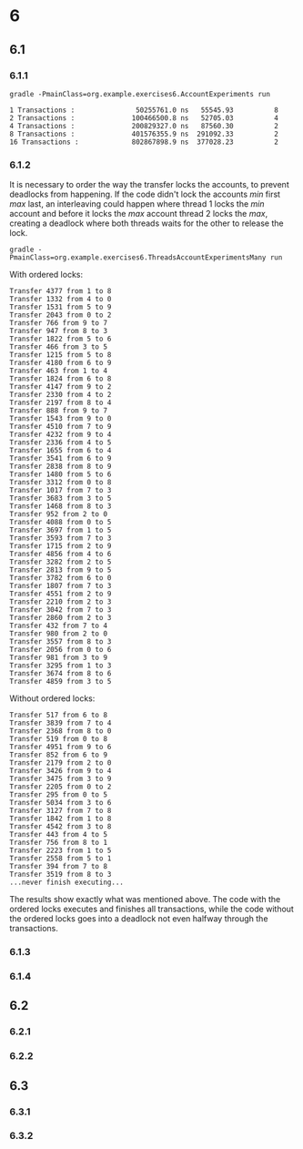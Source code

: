 # 6

## 6.1

### 6.1.1
`
gradle -PmainClass=org.example.exercises6.AccountExperiments run
`

```
1 Transactions :               50255761.0 ns   55545.93          8
2 Transactions :              100466500.8 ns   52705.03          4
4 Transactions :              200829327.0 ns   87560.30          2
8 Transactions :              401576355.9 ns  291092.33          2
16 Transactions :             802867898.9 ns  377028.23          2
```

### 6.1.2

It is necessary to order the way the transfer locks the accounts, to prevent deadlocks from happening. If the code didn't lock the accounts *min* first *max* last, an interleaving could happen where thread 1 locks the *min* account and before it locks the *max* account thread 2 locks the *max*, creating a deadlock where both threads waits for the other to release the lock.

`gradle -PmainClass=org.example.exercises6.ThreadsAccountExperimentsMany run`

With ordered locks:
```
Transfer 4377 from 1 to 8
Transfer 1332 from 4 to 0
Transfer 1531 from 5 to 9
Transfer 2043 from 0 to 2
Transfer 766 from 9 to 7
Transfer 947 from 8 to 3
Transfer 1822 from 5 to 6
Transfer 466 from 3 to 5
Transfer 1215 from 5 to 8
Transfer 4180 from 6 to 9
Transfer 463 from 1 to 4
Transfer 1824 from 6 to 8
Transfer 4147 from 9 to 2
Transfer 2330 from 4 to 2
Transfer 2197 from 8 to 4
Transfer 888 from 9 to 7
Transfer 1543 from 9 to 0
Transfer 4510 from 7 to 9
Transfer 4232 from 9 to 4
Transfer 2336 from 4 to 5
Transfer 1655 from 6 to 4
Transfer 3541 from 6 to 9
Transfer 2838 from 8 to 9
Transfer 1480 from 5 to 6
Transfer 3312 from 0 to 8
Transfer 1017 from 7 to 3
Transfer 3683 from 3 to 5
Transfer 1468 from 8 to 3
Transfer 952 from 2 to 0
Transfer 4088 from 0 to 5
Transfer 3697 from 1 to 5
Transfer 3593 from 7 to 3
Transfer 1715 from 2 to 9
Transfer 4856 from 4 to 6
Transfer 3282 from 2 to 5
Transfer 2813 from 9 to 5
Transfer 3782 from 6 to 0
Transfer 1807 from 7 to 3
Transfer 4551 from 2 to 9
Transfer 2210 from 2 to 3
Transfer 3042 from 7 to 3
Transfer 2860 from 2 to 3
Transfer 432 from 7 to 4
Transfer 980 from 2 to 0
Transfer 3557 from 8 to 3
Transfer 2056 from 0 to 6
Transfer 981 from 3 to 9
Transfer 3295 from 1 to 3
Transfer 3674 from 8 to 6
Transfer 4859 from 3 to 5
```

Without ordered locks:
```
Transfer 517 from 6 to 8
Transfer 3839 from 7 to 4
Transfer 2368 from 8 to 0
Transfer 519 from 0 to 8
Transfer 4951 from 9 to 6
Transfer 852 from 6 to 9
Transfer 2179 from 2 to 0
Transfer 3426 from 9 to 4
Transfer 3475 from 3 to 9
Transfer 2205 from 0 to 2
Transfer 295 from 0 to 5
Transfer 5034 from 3 to 6
Transfer 3127 from 7 to 8
Transfer 1842 from 1 to 8
Transfer 4542 from 3 to 8
Transfer 443 from 4 to 5
Transfer 756 from 8 to 1
Transfer 2223 from 1 to 5
Transfer 2558 from 5 to 1
Transfer 394 from 7 to 8
Transfer 3519 from 8 to 3
...never finish executing...
```

The results show exactly what was mentioned above. The code with the ordered locks executes and finishes all transactions, while the code without the ordered locks goes into a deadlock not even halfway through the transactions.

### 6.1.3

### 6.1.4

## 6.2

### 6.2.1


### 6.2.2


## 6.3

### 6.3.1

### 6.3.2



